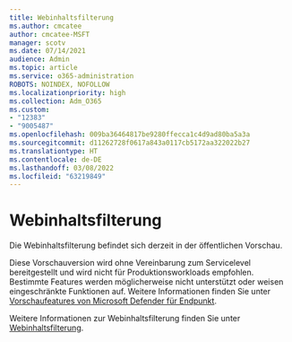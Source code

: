 ```yaml
---
title: Webinhaltsfilterung
ms.author: cmcatee
author: cmcatee-MSFT
manager: scotv
ms.date: 07/14/2021
audience: Admin
ms.topic: article
ms.service: o365-administration
ROBOTS: NOINDEX, NOFOLLOW
ms.localizationpriority: high
ms.collection: Adm_O365
ms.custom:
- "12383"
- "9005487"
ms.openlocfilehash: 009ba36464817be9280ffecca1c4d9ad80ba5a3a
ms.sourcegitcommit: d11262728f0617a843a0117cb5172aa322022b27
ms.translationtype: HT
ms.contentlocale: de-DE
ms.lasthandoff: 03/08/2022
ms.locfileid: "63219849"
---
```

# <a name="web-content-filtering"></a>Webinhaltsfilterung

Die Webinhaltsfilterung befindet sich derzeit in der öffentlichen Vorschau.

Diese Vorschauversion wird ohne Vereinbarung zum Servicelevel bereitgestellt und wird nicht für Produktionsworkloads empfohlen. Bestimmte Features werden möglicherweise nicht unterstützt oder weisen eingeschränkte Funktionen auf. Weitere Informationen finden Sie unter [Vorschaufeatures von Microsoft Defender für Endpunkt](https://docs.microsoft.com/microsoft-365/security/defender-endpoint/preview).

Weitere Informationen zur Webinhaltsfilterung finden Sie unter [Webinhaltsfilterung](https://docs.microsoft.com/microsoft-365/security/defender-endpoint/web-content-filtering).